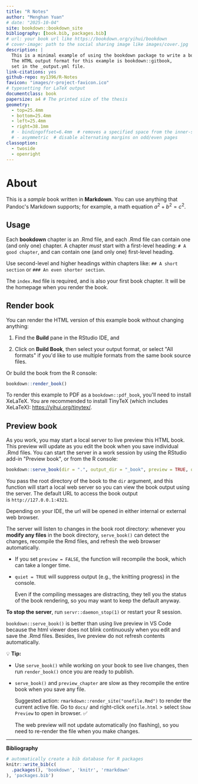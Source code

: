 ```yaml
--- 
title: "R Notes"
author: "Menghan Yuan"
# date: "2025-10-04"
site: bookdown::bookdown_site
bibliography: [book.bib, packages.bib]
# url: your book url like https://bookdown.org/yihui/bookdown
# cover-image: path to the social sharing image like images/cover.jpg
description: |
  This is a minimal example of using the bookdown package to write a book.
  The HTML output format for this example is bookdown::gitbook,
  set in the _output.yml file.
link-citations: yes
github-repo: my1396/R-Notes
favicon: "images/r-project-favicon.ico"
# typesetting for LaTeX output
documentclass: book
papersize: a4 # The printed size of the thesis
geometry:
  - top=25.4mm
  - bottom=25.4mm
  - left=25.4mm
  - right=38.1mm
  # - bindingoffset=6.4mm  # removes a specified space from the inner-side for twoside.
  # - asymmetric  # disable alternating margins on odd/even pages
classoption: 
  - twoside
  - openright
---
```



# About

This is a _sample_ book written in **Markdown**. You can use anything that Pandoc's Markdown supports; for example, a math equation $a^2 + b^2 = c^2$.

## Usage 

Each **bookdown** chapter is an .Rmd file, and each .Rmd file can contain one (and only one) chapter. A chapter *must* start with a first-level heading: `# A good chapter`, and can contain one (and only one) first-level heading.

Use second-level and higher headings within chapters like: `## A short section` or `### An even shorter section`.

The `index.Rmd` file is required, and is also your first book chapter. It will be the homepage when you render the book.

## Render book

You can render the HTML version of this example book without changing anything:

1. Find the **Build** pane in the RStudio IDE, and

1. Click on **Build Book**, then select your output format, or select "All formats" if you'd like to use multiple formats from the same book source files.

Or build the book from the R console:


``` r
bookdown::render_book()
```

To render this example to PDF as a `bookdown::pdf_book`, you'll need to install XeLaTeX. You are recommended to install TinyTeX (which includes XeLaTeX): <https://yihui.org/tinytex/>.

## Preview book

As you work, you may start a local server to live preview this HTML book. This preview will update as you edit the book when you save individual .Rmd files. You can start the server in a work session by using the RStudio add-in "Preview book", or from the R console:


``` r
bookdown::serve_book(dir = ".", output_dir = "_book", preview = TRUE, quiet = FALSE)
```

You pass the root directory of the book to the `dir` argument, and this function will start a local web server so you can view the book output using the server. The default URL to access the book output is `http://127.0.0.1:4321`.

Depending on your IDE, the url will be opened in either internal or external web browser.

The server will listen to changes in the book root directory: whenever you **modify any files** in the book directory, `serve_book()` can detect the changes, recompile the Rmd files, and refresh the web browser automatically.

- If you set `preview = FALSE`, the function will recompile the book, which can take a longer time.

- `quiet = TRUE` will suppress output (e.g., the knitting progress) in the console.
  
  Even if the compiling messages are distracting, they tell you the status of the book rendering, so you may want to keep the default anyway.


**To stop the server**, run `servr::daemon_stop(1)` or restart your R session.


`bookdown::serve_book()` is better than using live preview in VS Code because the html viewer does not blink continuously when you edit and save the .Rmd files. Besides, live preview do not refresh contents automatically.

💡 **Tip:** 

- Use `serve_book()` while working on your book to see live changes, then run `render_book()` once you are ready to publish.
- `serve_book()` and `preview_chapter` are slow as they recompile the entire book when you save any file. 
  
  Suggested action: `rmarkdown::render_site("onefile.Rmd")` to render the current active file. Go to `docs/` and right-click `onefile.html` > select `Show Preview` to open in browser. ✅

  The web preview will not update automatically (no flashing), so you need to re-render the file when you make changes.

--------------------------------------------------------------------------------

**Bibliography**


``` r
# automatically create a bib database for R packages
knitr::write_bib(c(
  .packages(), 'bookdown', 'knitr', 'rmarkdown'
), 'packages.bib')
```

